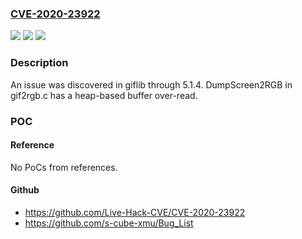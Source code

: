 ### [CVE-2020-23922](https://cve.mitre.org/cgi-bin/cvename.cgi?name=CVE-2020-23922)
![](https://img.shields.io/static/v1?label=Product&message=n%2Fa&color=blue)
![](https://img.shields.io/static/v1?label=Version&message=n%2Fa&color=blue)
![](https://img.shields.io/static/v1?label=Vulnerability&message=n%2Fa&color=brighgreen)

### Description

An issue was discovered in giflib through 5.1.4. DumpScreen2RGB in gif2rgb.c has a heap-based buffer over-read.

### POC

#### Reference
No PoCs from references.

#### Github
- https://github.com/Live-Hack-CVE/CVE-2020-23922
- https://github.com/s-cube-xmu/Bug_List

